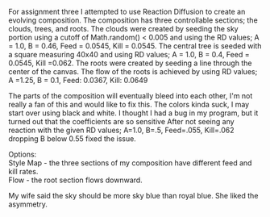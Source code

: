 For assignment three I attempted to use Reaction Diffusion to create an evolving composition. The composition has
three controllable sections; the clouds, trees, and roots.
The clouds were created by seeding the sky portion using a cutoff of Math.random() < 0.005 and using the RD values; A = 1.0, B = 0.46, Feed = 0.0545, Kill = 0.0545.
The central tree is seeded with a square measuring 40x40 and using RD values; A = 1.0, B = 0.4, Feed = 0.0545, Kill =0.062.
The roots were created by seeding a line through the center of the  canvas. The flow of the roots is achieved by using RD values; A =1.25, B = 0.1, Feed: 0.0367, Kill: 0.0649

The parts of the composition will eventually bleed into each other, I'm not really a fan of this and would like to fix this. 
The colors kinda suck, I may start over using black and white. I thought I had a bug in my program, but it turned out that the coefficients are so sensitive 
After not seeing any reaction with the given RD values; A=1.0, B=.5, Feed=.055, Kill=.062  dropping B below 0.55 fixed the issue.


Options:  
Style Map - the three sections of my composition have different feed and kill rates.  
Flow - the root section flows downward.

My wife said the sky should be more sky blue than royal blue. She liked the asymmetry.
